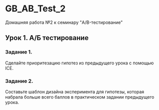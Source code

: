 # GB_AB_Test_2
Домашняя работа №2 к семинару "A/B-тестирование"

## Урок 1. А/Б тестирование
### Задание 1. 
Сделайте приоритезацию гипотез из предыдущего урока с помощью ICE.  

### Задание 2. 
Составьте шаблон дизайна эксперимента для гипотезы, которая набрала больше всего баллов в практическом задании предыдущего урока.  
